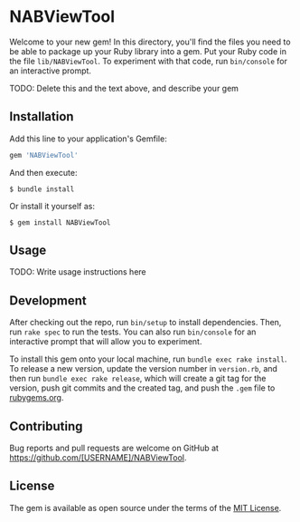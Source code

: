 # NABViewTool

Welcome to your new gem! In this directory, you'll find the files you need to be able to package up your Ruby library into a gem. Put your Ruby code in the file `lib/NABViewTool`. To experiment with that code, run `bin/console` for an interactive prompt.

TODO: Delete this and the text above, and describe your gem

## Installation

Add this line to your application's Gemfile:

```ruby
gem 'NABViewTool'
```

And then execute:

    $ bundle install

Or install it yourself as:

    $ gem install NABViewTool

## Usage

TODO: Write usage instructions here

## Development

After checking out the repo, run `bin/setup` to install dependencies. Then, run `rake spec` to run the tests. You can also run `bin/console` for an interactive prompt that will allow you to experiment.

To install this gem onto your local machine, run `bundle exec rake install`. To release a new version, update the version number in `version.rb`, and then run `bundle exec rake release`, which will create a git tag for the version, push git commits and the created tag, and push the `.gem` file to [rubygems.org](https://rubygems.org).

## Contributing

Bug reports and pull requests are welcome on GitHub at https://github.com/[USERNAME]/NABViewTool.

## License

The gem is available as open source under the terms of the [MIT License](https://opensource.org/licenses/MIT).
